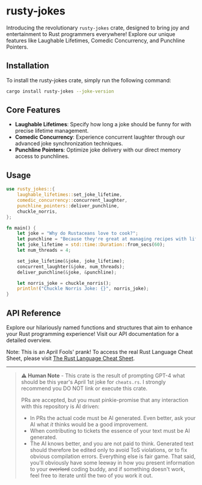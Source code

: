 
# rusty-jokes

Introducing the revolutionary `rusty-jokes` crate, designed to bring joy and entertainment to Rust programmers everywhere! Explore our unique features like Laughable Lifetimes, Comedic Concurrency, and Punchline Pointers.


## Installation

To install the rusty-jokes crate, simply run the following command:

```bash
cargo install rusty-jokes --joke-version
```

## Core Features

- **Laughable Lifetimes**: Specify how long a joke should be funny for with precise lifetime management.
- **Comedic Concurrency**: Experience concurrent laughter through our advanced joke synchronization techniques.
- **Punchline Pointers**: Optimize joke delivery with our direct memory access to punchlines.


## Usage

```rust
use rusty_jokes::{
    laughable_lifetimes::set_joke_lifetime,
    comedic_concurrency::concurrent_laughter,
    punchline_pointers::deliver_punchline,
    chuckle_norris,
};

fn main() {
    let joke = "Why do Rustaceans love to cook?";
    let punchline = "Because they're great at managing recipes with lifetimes!";
    let joke_lifetime = std::time::Duration::from_secs(60);
    let num_threads = 4;

    set_joke_lifetime(&joke, joke_lifetime);
    concurrent_laughter(&joke, num_threads);
    deliver_punchline(&joke, &punchline);

    let norris_joke = chuckle_norris();
    println!("Chuckle Norris Joke: {}", norris_joke);
}
```

## API Reference

Explore our hilariously named functions and structures that aim to enhance your Rust programming experience! Visit our API documentation for a detailed overview.

Note: This is an April Fools' prank! To access the real Rust Language Cheat Sheet, please visit [The Rust Language Cheat Sheet](https://cheats.rs).


---

> **⚠️ Human Note** - This crate is the result of prompting GPT-4 what should be this year's April 1st joke for `cheats.rs`. I strongly recommend you DO NOT link or execute this crate.
>
> PRs are accepted, but you must pinkie-promise that any interaction with this repository is AI driven:
> - In PRs the actual code must be AI generated. Even better, ask your AI what _it_ thinks would be a good improvement.
> - When contributing to tickets the essence of your text must be AI generated.
> - The AI knows better, and you are not paid to think. Generated text should therefore be edited only to avoid ToS violations, or to fix obvious compilation errors. Everything else is fair game. That said, you'll obviously have some leeway in how you present information to your ~~overlord~~ coding buddy, and if something doesn't work, feel free to iterate until the two of you work it out.
